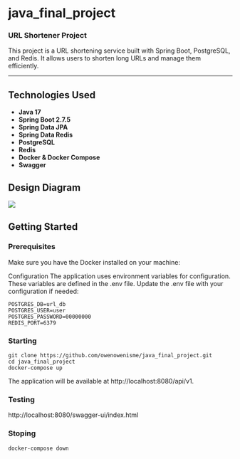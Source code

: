 # java_final_project

### URL Shortener Project

This project is a URL shortening service built with Spring Boot, PostgreSQL, and Redis. It allows users to shorten long URLs and manage them efficiently.

---
## Technologies Used

- **Java 17**
- **Spring Boot 2.7.5**
- **Spring Data JPA**
- **Spring Data Redis**
- **PostgreSQL**
- **Redis**
- **Docker & Docker Compose**
- **Swagger**

## Design Diagram
![](https://hackmd.io/_uploads/rkQuGPXBR.png)

## Getting Started

### Prerequisites

Make sure you have the Docker installed on your machine:

Configuration
The application uses environment variables for configuration. These variables are defined in the .env file. Update the .env file with your configuration if needed:

```
POSTGRES_DB=url_db
POSTGRES_USER=user
POSTGRES_PASSWORD=00000000
REDIS_PORT=6379
```

### Starting 

```
git clone https://github.com/owenowenisme/java_final_project.git
cd java_final_project
docker-compose up
```

The application will be available at http://localhost:8080/api/v1.

### Testing

http://localhost:8080/swagger-ui/index.html

### Stoping

```
docker-compose down
```
